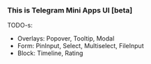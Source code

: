 ### This is Telegram Mini Apps UI [beta]

TODO-s:
- Overlays: Popover, Tooltip, Modal
- Form: PinInput, Select, Multiselect, FileInput
- Block: Timeline, Rating
